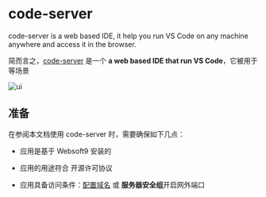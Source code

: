 # code-server

code-server is a web based IDE, it help you run VS Code on any machine anywhere and access it in the browser. 

简而言之，[code-server](https://coder.com/) 是一个 **a web based IDE that run VS Code**，它被用于   等场景


![ui](https://libs.websoft9.com/Websoft9/DocsPicture/en/codeserver/codeserver-consolegui-websoft9.png)


## 准备

在参阅本文档使用 code-server 时，需要确保如下几点：

- 应用是基于 Websoft9 安装的

- 应用的用途符合 [](https://some_license_url) 开源许可协议

- 应用具备访问条件：[配置域名](./guide/appsetdomain) 或 **服务器安全组**开启网外端口